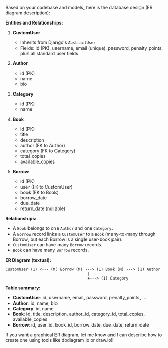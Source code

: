 Based on your codebase and models, here is the database design (ER diagram description):

**Entities and Relationships:**

1. **CustomUser**
   - Inherits from Django's `AbstractUser`
   - Fields: id (PK), username, email (unique), password, penalty_points, plus all standard user fields

2. **Author**
   - id (PK)
   - name
   - bio

3. **Category**
   - id (PK)
   - name

4. **Book**
   - id (PK)
   - title
   - description
   - author (FK to Author)
   - category (FK to Category)
   - total_copies
   - available_copies

5. **Borrow**
   - id (PK)
   - user (FK to CustomUser)
   - book (FK to Book)
   - borrow_date
   - due_date
   - return_date (nullable)

**Relationships:**
- A `Book` belongs to one `Author` and one `Category`.
- A `Borrow` record links a `CustomUser` to a `Book` (many-to-many through Borrow, but each Borrow is a single user-book pair).
- `CustomUser` can have many `Borrow` records.
- `Book` can have many `Borrow` records.

**ER Diagram (textual):**

```
CustomUser (1) <--- (M) Borrow (M) ---> (1) Book (M) ---> (1) Author
                                    |
                                    +---> (1) Category
```

**Table summary:**

- **CustomUser**: id, username, email, password, penalty_points, ...
- **Author**: id, name, bio
- **Category**: id, name
- **Book**: id, title, description, author_id, category_id, total_copies, available_copies
- **Borrow**: id, user_id, book_id, borrow_date, due_date, return_date

If you want a graphical ER diagram, let me know and I can describe how to create one using tools like dbdiagram.io or draw.io!